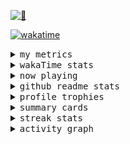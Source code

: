 [![🐙](https://hits.seeyoufarm.com/api/count/incr/badge.svg?url=https%3A%2F%2Fgithub.com%2Fktnkk%2Fhit-counter&count_bg=%23070707&title_bg=%23070707&icon=&icon_color=%23E7E7E7&title=visitors&edge_flat=true)](https://hits.seeyoufarm.com)

[![wakatime](https://wakatime.com/badge/user/43ee8060-219a-4cc8-b7a0-9a681ab5a8a7.svg)](https://wakatime.com/@43ee8060-219a-4cc8-b7a0-9a681ab5a8a7)

<details>
  <summary> <samp>my metrics</samp></summary>
  
  <br>
  
 ![🐳](https://github.com/kkhys/kkhys/blob/main/github-metrics.svg)
  
  ***
</details>

<details>
  <summary> <samp>wakaTime stats</samp></summary>
  
  <br>
  
<!--START_SECTION:waka-->
![Code Time](http://img.shields.io/badge/Code%20Time-416%20hrs%2045%20mins-blue)

**🐱 My GitHub Data** 

> 📦 4.9 MB Used in GitHub's Storage 
 > 
> 🏆 1,465 Contributions in the Year 2023
 > 
> 💼 Opted to Hire
 > 
> 📜 3 Public Repositories 
 > 
> 🔑 56 Private Repositories 
 > 
**I'm an Early 🐤** 

```text
🌞 Morning                7387 commits        ███████████░░░░░░░░░░░░░░   42.57 % 
🌆 Daytime                3848 commits        ██████░░░░░░░░░░░░░░░░░░░   22.18 % 
🌃 Evening                5233 commits        ████████░░░░░░░░░░░░░░░░░   30.16 % 
🌙 Night                  883 commits         █░░░░░░░░░░░░░░░░░░░░░░░░   05.09 % 
```
📅 **I'm Most Productive on Monday** 

```text
Monday                   3123 commits        ████░░░░░░░░░░░░░░░░░░░░░   18.00 % 
Tuesday                  2845 commits        ████░░░░░░░░░░░░░░░░░░░░░   16.40 % 
Wednesday                3100 commits        ████░░░░░░░░░░░░░░░░░░░░░   17.87 % 
Thursday                 2897 commits        ████░░░░░░░░░░░░░░░░░░░░░   16.70 % 
Friday                   2904 commits        ████░░░░░░░░░░░░░░░░░░░░░   16.74 % 
Saturday                 1275 commits        ██░░░░░░░░░░░░░░░░░░░░░░░   07.35 % 
Sunday                   1207 commits        ██░░░░░░░░░░░░░░░░░░░░░░░   06.96 % 
```


📊 **This Week I Spent My Time On** 

```text
🕑︎ Time Zone: Asia/Tokyo

💬 Programming Languages: 
Other                    34 hrs 57 mins      ████████████████████░░░░░   79.94 % 
TypeScript               5 hrs 33 mins       ███░░░░░░░░░░░░░░░░░░░░░░   12.72 % 
JSON                     1 hr                █░░░░░░░░░░░░░░░░░░░░░░░░   02.31 % 
JavaScript               49 mins             ░░░░░░░░░░░░░░░░░░░░░░░░░   01.87 % 
YAML                     27 mins             ░░░░░░░░░░░░░░░░░░░░░░░░░   01.06 % 

🔥 Editors: 
Chrome                   34 hrs 54 mins      ████████████████████░░░░░   79.83 % 
WebStorm                 7 hrs 39 mins       ████░░░░░░░░░░░░░░░░░░░░░   17.53 % 
IntelliJ                 1 hr 6 mins         █░░░░░░░░░░░░░░░░░░░░░░░░   02.54 % 
Browser                  2 mins              ░░░░░░░░░░░░░░░░░░░░░░░░░   00.10 % 

💻 Operating System: 
Linux                    37 hrs 52 mins      ██████████████████████░░░   86.64 % 
Mac                      5 hrs 50 mins       ███░░░░░░░░░░░░░░░░░░░░░░   13.36 % 
```


 Last Updated on 2023/03/27 18:41:49 UTC
<!--END_SECTION:waka-->
  
  ***
</details>


<details>
  <summary> <samp>now playing</samp></summary>
  
  <br>
 
 [![🐟](https://spotify-github-profile.vercel.app/api/view?uid=31ryofms4dnv7mrohhepo4c4zgqu&cover_image=true&theme=default&show_offline=false&background_color=121212&bar_color=53b14f&bar_color_cover=false)](https://open.spotify.com/user/31ryofms4dnv7mrohhepo4c4zgqu)
  
  ***
</details>

<details>
  <summary> <samp>github readme stats</samp></summary>
  
  <br>
  
 <p align="left"> 
  <img alt="🐠" src="https://github-readme-stats.vercel.app/api?username=kkhys&count_private=true&show_icons=true&theme=dark&include_all_commits=true" />
  <img alt="🐟" src="https://github-readme-stats.vercel.app/api/top-langs/?username=kkhys&layout=compact&theme=dark&langs_count=10&hide=HTML,CSS,SCSS" />
</p>
  
  ***
</details>

<details>
  <summary> <samp>profile trophies</samp></summary>
  
  <br>
  
  [![🐬](https://github-profile-trophy.vercel.app/?username=kkhys&rank=SECRET,SSS,SS,S,AAA,AA,A&theme=darkhub&row=1&margin-w=10&no-bg=true)](https://github.com/ryo-ma/github-profile-trophy)
  
  ***
</details>

<details>
  <summary> <samp>summary cards</samp></summary>
  
  <br>
  
  ![🐋](https://github-profile-summary-cards.vercel.app/api/cards/profile-details?username=kkhys&theme=github_dark)
  ![🦑](https://github-profile-summary-cards.vercel.app/api/cards/repos-per-language?username=kkhys&theme=github_dark)
  ![🦭](https://github-profile-summary-cards.vercel.app/api/cards/most-commit-language?username=kkhys&theme=github_dark)
  ![🦀](https://github-profile-summary-cards.vercel.app/api/cards/stats?username=kkhys&theme=github_dark)
  ![🦈](https://github-profile-summary-cards.vercel.app/api/cards/productive-time?username=kkhys&theme=github_dark)
  
  ***
</details>

<details>
  <summary> <samp>streak stats</samp></summary>
  
  <br>
  
  [![🐠](http://github-readme-streak-stats.herokuapp.com?user=kkhys&theme=dark)](https://git.io/streak-stats)
  
  ***
</details>

<details>
  <summary> <samp>activity graph</samp></summary>
  
  <br>
  
  [![🐡](https://github-readme-activity-graph.cyclic.app/graph?username=kkhys&theme=xcode)](https://github.com/ashutosh00710/github-readme-activity-graph)
  
  ***
</details>
